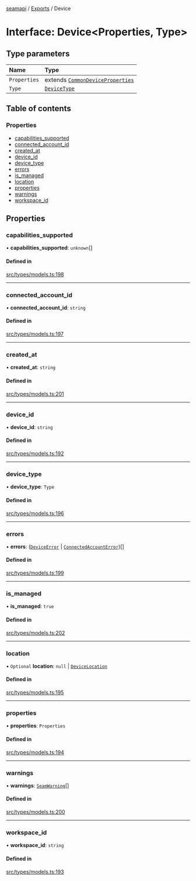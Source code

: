 [seamapi](../README.md) / [Exports](../modules.md) / Device

# Interface: Device<Properties, Type\>

## Type parameters

| Name | Type |
| :------ | :------ |
| `Properties` | extends [`CommonDeviceProperties`](../modules.md#commondeviceproperties) |
| `Type` | [`DeviceType`](../modules.md#devicetype) |

## Table of contents

### Properties

- [capabilities\_supported](Device.md#capabilities_supported)
- [connected\_account\_id](Device.md#connected_account_id)
- [created\_at](Device.md#created_at)
- [device\_id](Device.md#device_id)
- [device\_type](Device.md#device_type)
- [errors](Device.md#errors)
- [is\_managed](Device.md#is_managed)
- [location](Device.md#location)
- [properties](Device.md#properties)
- [warnings](Device.md#warnings)
- [workspace\_id](Device.md#workspace_id)

## Properties

### capabilities\_supported

• **capabilities\_supported**: `unknown`[]

#### Defined in

[src/types/models.ts:198](https://github.com/seamapi/javascript/blob/main/src/types/models.ts#L198)

___

### connected\_account\_id

• **connected\_account\_id**: `string`

#### Defined in

[src/types/models.ts:197](https://github.com/seamapi/javascript/blob/main/src/types/models.ts#L197)

___

### created\_at

• **created\_at**: `string`

#### Defined in

[src/types/models.ts:201](https://github.com/seamapi/javascript/blob/main/src/types/models.ts#L201)

___

### device\_id

• **device\_id**: `string`

#### Defined in

[src/types/models.ts:192](https://github.com/seamapi/javascript/blob/main/src/types/models.ts#L192)

___

### device\_type

• **device\_type**: `Type`

#### Defined in

[src/types/models.ts:196](https://github.com/seamapi/javascript/blob/main/src/types/models.ts#L196)

___

### errors

• **errors**: ([`DeviceError`](DeviceError.md) \| [`ConnectedAccountError`](ConnectedAccountError.md))[]

#### Defined in

[src/types/models.ts:199](https://github.com/seamapi/javascript/blob/main/src/types/models.ts#L199)

___

### is\_managed

• **is\_managed**: ``true``

#### Defined in

[src/types/models.ts:202](https://github.com/seamapi/javascript/blob/main/src/types/models.ts#L202)

___

### location

• `Optional` **location**: ``null`` \| [`DeviceLocation`](../modules.md#devicelocation)

#### Defined in

[src/types/models.ts:195](https://github.com/seamapi/javascript/blob/main/src/types/models.ts#L195)

___

### properties

• **properties**: `Properties`

#### Defined in

[src/types/models.ts:194](https://github.com/seamapi/javascript/blob/main/src/types/models.ts#L194)

___

### warnings

• **warnings**: [`SeamWarning`](SeamWarning.md)[]

#### Defined in

[src/types/models.ts:200](https://github.com/seamapi/javascript/blob/main/src/types/models.ts#L200)

___

### workspace\_id

• **workspace\_id**: `string`

#### Defined in

[src/types/models.ts:193](https://github.com/seamapi/javascript/blob/main/src/types/models.ts#L193)
